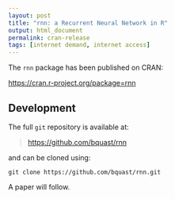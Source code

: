 ```yaml
---
layout: post
title: "rnn: a Recurrent Neural Network in R"
output: html_document
permalink: cran-release
tags: [internet demand, internet access]
---
```


The `rnn` package has been published on CRAN:

https://cran.r-project.org/package=rnn

## Development

The full `git` repository is available at:

> https://github.com/bquast/rnn

and can be cloned using:

```
git clone https://github.com/bquast/rnn.git
```

A paper will follow.
